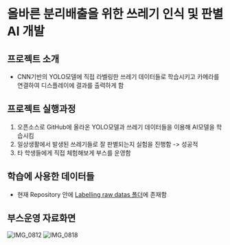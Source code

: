 # 올바른 분리배출을 위한 쓰레기 인식 및 판별 AI 개발

## 프로젝트 소개
- CNN기반의 YOLO모델에 직접 라벨링한 쓰레기 데이터들로 학습시키고 카메라를 연결하여 디스플레이에 결과를 출력하게 함

## 프로젝트 실행과정
1. 오픈소스로 GitHub에 올라온 YOLO모델과 쓰레기 데이터들을 이용해 AI모델을 학습시킴
2. 일상생활에서 발생된 쓰레기들로 잘 판별되는지 실험을 진행함 -> 성공적
3. 타 학생들에게 직접 체험해보게 부스를 운영함

## 학습에 사용한 데이터들
- 현재 Repository 안에 [Labelling raw datas 폴더](https://github.com/JaeyunLim/Trash_Detection_AI/tree/main/Labelling%20raw%20datas)에 존재함

## 부스운영 자료화면
![IMG_0812](https://github.com/JaeyunLim/Trash_Detection_AI/assets/97609649/10aad84e-3d1a-451c-af21-cb5093a28a5c)
![IMG_0818](https://github.com/JaeyunLim/Trash_Detection_AI/assets/97609649/4fd4f368-f991-4e14-b15b-2313cfee6124)
